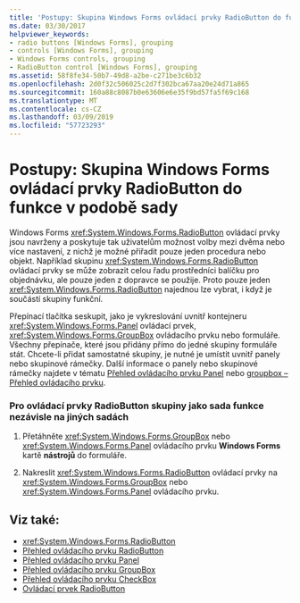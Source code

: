 ```yaml
---
title: 'Postupy: Skupina Windows Forms ovládací prvky RadioButton do funkce v podobě sady'
ms.date: 03/30/2017
helpviewer_keywords:
- radio buttons [Windows Forms], grouping
- controls [Windows Forms], grouping
- Windows Forms controls, grouping
- RadioButton control [Windows Forms], grouping
ms.assetid: 58f8fe34-50b7-49d8-a2be-c271be3c6b32
ms.openlocfilehash: 2d0f32c506025c2d7f302bca67aa20e24d71a865
ms.sourcegitcommit: 160a88c8087b0e63606e6e35f9bd57fa5f69c168
ms.translationtype: MT
ms.contentlocale: cs-CZ
ms.lasthandoff: 03/09/2019
ms.locfileid: "57723293"
---
```

# <a name="how-to-group-windows-forms-radiobutton-controls-to-function-as-a-set"></a>Postupy: Skupina Windows Forms ovládací prvky RadioButton do funkce v podobě sady
Windows Forms <xref:System.Windows.Forms.RadioButton> ovládací prvky jsou navrženy a poskytuje tak uživatelům možnost volby mezi dvěma nebo více nastavení, z nichž je možné přiřadit pouze jeden procedura nebo objekt. Například skupinu <xref:System.Windows.Forms.RadioButton> ovládací prvky se může zobrazit celou řadu prostředníci balíčku pro objednávku, ale pouze jeden z dopravce se použije. Proto pouze jeden <xref:System.Windows.Forms.RadioButton> najednou lze vybrat, i když je součástí skupiny funkční.  
  
 Přepínací tlačítka seskupit, jako je vykreslování uvnitř kontejneru <xref:System.Windows.Forms.Panel> ovládací prvek, <xref:System.Windows.Forms.GroupBox> ovládacího prvku nebo formuláře. Všechny přepínače, které jsou přidány přímo do jedné skupiny formuláře stát. Chcete-li přidat samostatné skupiny, je nutné je umístit uvnitř panely nebo skupinové rámečky. Další informace o panely nebo skupinové rámečky najdete v tématu [Přehled ovládacího prvku Panel](panel-control-overview-windows-forms.md) nebo [groupbox – Přehled ovládacího prvku](groupbox-control-overview-windows-forms.md).  
  
### <a name="to-group-radiobutton-controls-as-a-set-to-function-independently-of-other-sets"></a>Pro ovládací prvky RadioButton skupiny jako sada funkce nezávisle na jiných sadách  
  
1.  Přetáhněte <xref:System.Windows.Forms.GroupBox> nebo <xref:System.Windows.Forms.Panel> ovládacího prvku **Windows Forms** kartě **nástrojů** do formuláře.  
  
2.  Nakreslit <xref:System.Windows.Forms.RadioButton> ovládací prvky na <xref:System.Windows.Forms.GroupBox> nebo <xref:System.Windows.Forms.Panel> ovládacího prvku.  
  
## <a name="see-also"></a>Viz také:
- <xref:System.Windows.Forms.RadioButton>
- [Přehled ovládacího prvku RadioButton](radiobutton-control-overview-windows-forms.md)
- [Přehled ovládacího prvku Panel](panel-control-overview-windows-forms.md)
- [Přehled ovládacího prvku GroupBox](groupbox-control-overview-windows-forms.md)
- [Přehled ovládacího prvku CheckBox](checkbox-control-overview-windows-forms.md)
- [Ovládací prvek RadioButton](radiobutton-control-windows-forms.md)
